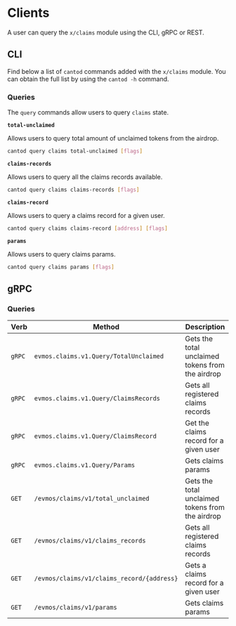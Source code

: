 <!--
order: 7
-->

# Clients

A user can query the `x/claims` module using the CLI, gRPC or REST.

## CLI

Find below a list of `cantod` commands added with the `x/claims` module. You can obtain the full list by using the `cantod -h` command.

### Queries

The `query` commands allow users to query `claims` state.

**`total-unclaimed`**

Allows users to query total amount of unclaimed tokens from the airdrop.

```bash
cantod query claims total-unclaimed [flags]
```

**`claims-records`**

Allows users to query all the claims records available.

```bash
cantod query claims claims-records [flags]
```

**`claims-record`**

Allows users to query a claims record for a given user.

```bash
cantod query claims claims-record [address] [flags]
```

**`params`**

Allows users to query claims params.

```bash
cantod query claims params [flags]
```

## gRPC

### Queries

| Verb   | Method                                     | Description                                      |
|--------|--------------------------------------------|--------------------------------------------------|
| `gRPC` | `evmos.claims.v1.Query/TotalUnclaimed`     | Gets the total unclaimed tokens from the airdrop |
| `gRPC` | `evmos.claims.v1.Query/ClaimsRecords`      | Gets all registered claims records               |
| `gRPC` | `evmos.claims.v1.Query/ClaimsRecord`       | Get the claims record for a given user            |
| `gRPC` | `evmos.claims.v1.Query/Params`             | Gets claims params                               |
| `GET`  | `/evmos/claims/v1/total_unclaimed`         | Gets the total unclaimed tokens from the airdrop |
| `GET`  | `/evmos/claims/v1/claims_records`          | Gets all registered claims records               |
| `GET`  | `/evmos/claims/v1/claims_record/{address}` | Gets a claims record for a given user            |
| `GET`  | `/evmos/claims/v1/params`                  | Gets claims params                               |
